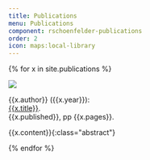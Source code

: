 ```yaml
---
title: Publications
menu: Publications
component: rschoenfelder-publications
order: 2
icon: maps:local-library
---
```


{% for x in site.publications %}

<div class="academia">
<div class="thumb">
<a href="{{x.link}}" target="_blank"><img src="{{x.thumb}}"></a>
</div>
<div markdown="1" class="reference">

{{x.author}} ({{x.year}}): <br>
<a href="{{x.link}}" target="_blank">{{x.title}}</a>. <br>
{{x.published}}, pp {{x.pages}}.

{{x.content}}{:class="abstract"}
</div>
</div>

{% endfor %}
